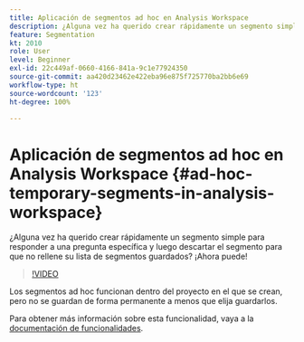 ```yaml
---
title: Aplicación de segmentos ad hoc en Analysis Workspace
description: ¿Alguna vez ha querido crear rápidamente un segmento simple para responder a una pregunta específica y luego descartar el segmento para que no rellene su lista de segmentos guardados? ¡Ahora puede!
feature: Segmentation
kt: 2010
role: User
level: Beginner
exl-id: 22c449af-0660-4166-841a-9c1e77924350
source-git-commit: aa420d23462e422eba96e875f725770ba2bb6e69
workflow-type: ht
source-wordcount: '123'
ht-degree: 100%

---
```


# Aplicación de segmentos ad hoc en Analysis Workspace {#ad-hoc-temporary-segments-in-analysis-workspace}

¿Alguna vez ha querido crear rápidamente un segmento simple para responder a una pregunta específica y luego descartar el segmento para que no rellene su lista de segmentos guardados? ¡Ahora puede!

>[!VIDEO](https://video.tv.adobe.com/v/23978/?quality=12)

Los segmentos ad hoc funcionan dentro del proyecto en el que se crean, pero no se guardan de forma permanente a menos que elija guardarlos.

Para obtener más información sobre esta funcionalidad, vaya a la [documentación de funcionalidades](https://experienceleague.adobe.com/docs/analytics/analyze/analysis-workspace/components/segments/ad-hoc-segments.html?lang=es).
